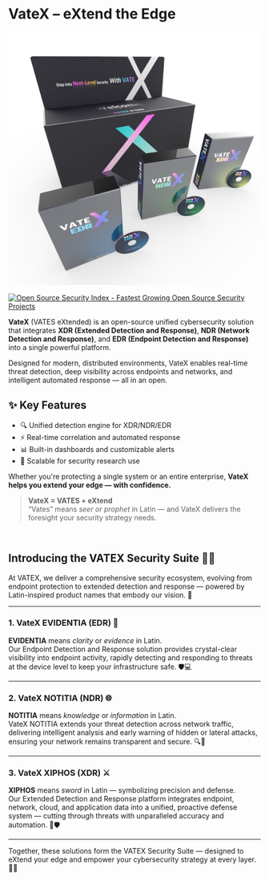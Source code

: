 # VateX – eXtend the Edge

![initial](https://github.com/lastime1650/VateX/blob/main/images/VATEX_ALL.png)

<a href="https://opensourcesecurityindex.io/" target="_blank" rel="noopener">
    <img
        src="https://opensourcesecurityindex.io/badge.svg"
        alt="Open Source Security Index - Fastest Growing Open Source Security Projects"
        width="282"
        height="56"
    />
</a>

**VateX** (VATES eXtended) is an open-source unified cybersecurity solution that integrates **XDR (Extended Detection and Response)**, **NDR (Network Detection and Response)**, and **EDR (Endpoint Detection and Response)** into a single powerful platform.

Designed for modern, distributed environments, VateX enables real-time threat detection, deep visibility across endpoints and networks, and intelligent automated response — all in an open.

## ✨ Key Features

- 🔍 Unified detection engine for XDR/NDR/EDR  
- ⚡ Real-time correlation and automated response 
- 📊 Built-in dashboards and customizable alerts  
- 🚀 Scalable for security research use

Whether you're protecting a single system or an entire enterprise, **VateX helps you extend your edge — with confidence.**

> **VateX = VATES + eXtend**  
> “Vates” means *seer or prophet* in Latin — and VateX delivers the foresight your security strategy needs.

<br>

## Introducing the VATEX Security Suite 🔐✨

At VATEX, we deliver a comprehensive security ecosystem, evolving from endpoint protection to extended detection and response — powered by Latin-inspired product names that embody our vision. 🚀

---

### 1. VateX EVIDENTIA (EDR) 🔎  
**EVIDENTIA** means *clarity* or *evidence* in Latin.  
Our Endpoint Detection and Response solution provides crystal-clear visibility into endpoint activity, rapidly detecting and responding to threats at the device level to keep your infrastructure safe. 🛡️💻

---

### 2. VateX NOTITIA (NDR) 🌐  
**NOTITIA** means *knowledge* or *information* in Latin.  
VateX NOTITIA extends your threat detection across network traffic, delivering intelligent analysis and early warning of hidden or lateral attacks, ensuring your network remains transparent and secure. 🔍📡

---

### 3. VateX XIPHOS (XDR) ⚔️  
**XIPHOS** means *sword* in Latin — symbolizing precision and defense.  
Our Extended Detection and Response platform integrates endpoint, network, cloud, and application data into a unified, proactive defense system — cutting through threats with unparalleled accuracy and automation. 🤖🛡️

---

Together, these solutions form the VATEX Security Suite — designed to eXtend your edge and empower your cybersecurity strategy at every layer. 💪🌟
